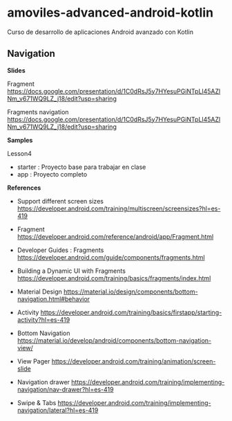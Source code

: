 # amoviles-advanced-android-kotlin
Curso de desarrollo de aplicaciones Android avanzado con Kotlin

## Navigation

**Slides**

Fragment https://docs.google.com/presentation/d/1C0dRsJ5y7HYesuPGiNTpLl45AZlNm_v671WQ9LZ_j18/edit?usp=sharing

Fragments navigation https://docs.google.com/presentation/d/1C0dRsJ5y7HYesuPGiNTpLl45AZlNm_v671WQ9LZ_j18/edit?usp=sharing

**Samples**

Lesson4

- starter : Proyecto base para trabajar en clase
- app : Proyecto completo

**References**

- Support different screen sizes  https://developer.android.com/training/multiscreen/screensizes?hl=es-419

- Fragment https://developer.android.com/reference/android/app/Fragment.html

- Developer Guides : Fragments https://developer.android.com/guide/components/fragments.html

- Building a Dynamic UI with Fragments https://developer.android.com/training/basics/fragments/index.html


- Material Design https://material.io/design/components/bottom-navigation.html#behavior

- Activity https://developer.android.com/training/basics/firstapp/starting-activity?hl=es-419

- Bottom Navigation https://material.io/develop/android/components/bottom-navigation-view/

- View Pager https://developer.android.com/training/animation/screen-slide

- Navigation drawer https://developer.android.com/training/implementing-navigation/nav-drawer?hl=es-419

- Swipe & Tabs https://developer.android.com/training/implementing-navigation/lateral?hl=es-419
